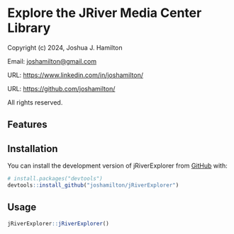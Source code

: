 
<!-- README.md is generated from README.Rmd. Please edit that file -->

# Explore the JRiver Media Center Library

Copyright (c) 2024, Joshua J. Hamilton

Email: <joshamilton@gmail.com>

URL: <https://www.linkedin.com/in/joshamilton/>

URL: <https://github.com/joshamilton/>

All rights reserved.

## Features

## Installation

You can install the development version of jRiverExplorer from
[GitHub](https://github.com/) with:

``` r
# install.packages("devtools")
devtools::install_github("joshamilton/jRiverExplorer")
```

## Usage

``` r
jRiverExplorer::jRiverExplorer()
```
